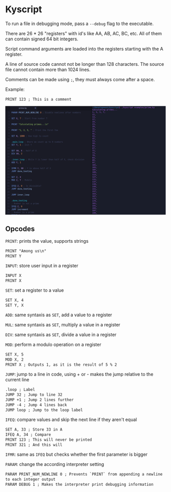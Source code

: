 # Kyscript

To run a file in debugging mode, pass a `--debug` flag to the executable.

There are 26 * 26 "registers" with id's like AA, AB, AC, BC, etc.
All of them can contain signed 64 bit integers.

Script command arguments are loaded into the registers starting with the A register.

A line of source code cannot not be longer than 128 characters.
The source file cannot contain more than 1024 lines.

Comments can be made using `;`, they must always come after a space.

Example:
```
PRINT 123 ; This is a comment
```

![Screenshot](https://github.com/Tempetas/kyscript/blob/main/screenshot.png?raw=true)

## Opcodes

`PRINT`: prints the value, supports strings
```
PRINT "Among us\n"
PRINT Y
```

`INPUT`: store user input in a register
```
INPUT X
PRINT X
```

`SET`: set a register to a value
```
SET X, 4
SET Y, X
```

`ADD`: same syntaxis as `SET`, add a value to a register

`MUL`: same syntaxis as `SET`, multiply a value in a register

`DIV`: same syntaxis as `SET`, divide a value in a register

`MOD`: perform a modulo operation on a register
```
SET X, 5
MOD X, 2
PRINT X ; Outputs 1, as it is the result of 5 % 2
```

`JUMP`: jump to a line in code, using + or - makes the jump relative to the
current line
```
.loop ; Label
JUMP 32 ; Jump to line 32
JUMP +1 ; Jump 2 lines further
JUMP -4 ; Jump 4 lines back
JUMP loop ; Jump to the loop label
```

`IFEQ`: compare values and skip the next line if they aren't equal
```
SET A, 33 ; Store 33 in A
IFEQ A, 34 ; Compare
PRINT 123 ; This will never be printed
PRINT 321 ; And this will
```

`IFMR`: same as `IFEQ` but checks whether the first parameter is bigger

`PARAM`: change the according interpreter setting
```
PARAM PRINT_NUM_NEWLINE 0 ; Prevents `PRINT` from appending a newline to each integer output
PARAM DEBUG 1 ; Makes the interpreter print debugging information
```
